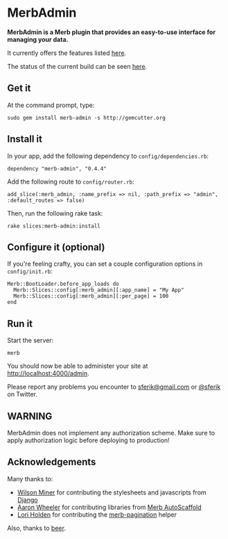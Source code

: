 # MerbAdmin

**MerbAdmin is a Merb plugin that provides an easy-to-use interface for managing your data.**

It currently offers the features listed [here](http://sferik.tadalist.com/lists/1352791/public).

The status of the current build can be seen [here](http://runcoderun.com/sferik/merb-admin).

## Get it

At the command prompt, type:

    sudo gem install merb-admin -s http://gemcutter.org

## Install it

In your app, add the following dependency to `config/dependencies.rb`:

    dependency "merb-admin", "0.4.4"

Add the following route to `config/router.rb`:

    add_slice(:merb_admin, :name_prefix => nil, :path_prefix => "admin", :default_routes => false)

Then, run the following rake task:

    rake slices:merb-admin:install

## Configure it (optional)

If you're feeling crafty, you can set a couple configuration options in `config/init.rb`:

    Merb::BootLoader.before_app_loads do
      Merb::Slices::config[:merb_admin][:app_name] = "My App"
      Merb::Slices::config[:merb_admin][:per_page] = 100
    end

## Run it

Start the server:

    merb

You should now be able to administer your site at [http://localhost:4000/admin](http://localhost:4000/admin).

Please report any problems you encounter to <sferik@gmail.com> or [@sferik](http://twitter.com/home/?status=@sferik%20) on Twitter.

## WARNING

MerbAdmin does not implement any authorization scheme. Make sure to apply authorization logic before deploying to production!

## Acknowledgements

Many thanks to:

* [Wilson Miner](http://www.wilsonminer.com) for contributing the stylesheets and javascripts from [Django](http://www.djangoproject.com)
* [Aaron Wheeler](http://fightinjoe.com/) for contributing libraries from [Merb AutoScaffold](http://github.com/fightinjoe/merb-autoscaffold)
* [Lori Holden](http://loriholden.com/) for contributing the [merb-pagination](http://github.com/lholden/merb-pagination) helper

Also, thanks to [beer](http://www.21st-amendment.com).
